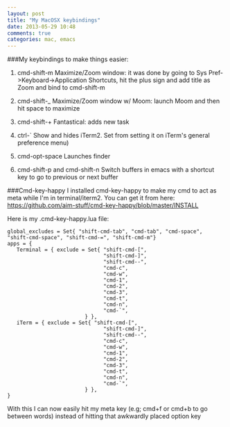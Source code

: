 ```yaml
---
layout: post
title: "My MacOSX keybindings"
date: 2013-05-29 10:48
comments: true
categories: mac, emacs
---
```


###My keybindings to make things easier:

1. cmd-shift-m
Maximize/Zoom window: it was done by going to Sys Pref->Keyboard->Application Shortcuts, hit the plus sign and add title as Zoom and bind to cmd-shift-m

1. cmd-shift-_
Maximize/Zoom window w/ Moom: launch Moom and then hit space to maximize

1. cmd-shift-+
Fantastical: adds new task

1. ctrl-`
Show and hides iTerm2. Set from setting it on iTerm's general preference menu)

1. cmd-opt-space
Launches finder

1. cmd-shift-p and cmd-shift-n
Switch buffers in emacs with a shortcut key to go to previous or next buffer

###Cmd-key-happy
I installed cmd-key-happy to make my cmd to act as meta while I'm in terminal/iterm2. You can get it from here: <https://github.com/aim-stuff/cmd-key-happy/blob/master/INSTALL>

Here is my .cmd-key-happy.lua file:

```
global_excludes = Set{ "shift-cmd-tab", "cmd-tab", "cmd-space", "shift-cmd-space", "shift-cmd-=", "shift-cmd-m"}
apps = {
   Terminal = { exclude = Set{ "shift-cmd-[",
                               "shift-cmd-]",
                               "shift-cmd--",
                               "cmd-c",
                               "cmd-w",
                               "cmd-1",
                               "cmd-2",
                               "cmd-3",
                               "cmd-t",
                               "cmd-n",
                               "cmd-`",
                         } },
   iTerm = { exclude = Set{ "shift-cmd-[",
                               "shift-cmd-]",
                               "shift-cmd--",
                               "cmd-c",
                               "cmd-w",
                               "cmd-1",
                               "cmd-2",
                               "cmd-3",
                               "cmd-t",
                               "cmd-n",
                               "cmd-`",
                         } },
}
```

With this I can now easily hit my meta key (e.g; cmd+f or cmd+b to go between words) instead of hitting that awkwardly placed option key
